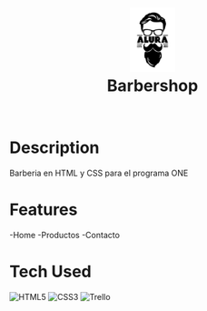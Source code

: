 <div align="center">
      <h1> <img src="https://github.com/angelalondonos/Barbershop/blob/main/imagenes/logo.png" width="80px"><br/>Barbershop</h1>
     </div>
<p align="center"> <a href="https://github.com/angelalondonos}" target="_blank"><img alt="" src="https://img.shields.io/badge/LinkedIn-0077B5?style=normal&logo=linkedin&logoColor=white" style="vertical-align:center" /></a> </p>

# Description
Barberia en HTML y CSS para el programa ONE

# Features
-Home
-Productos
-Contacto

# Tech Used
 ![HTML5](https://img.shields.io/badge/html5-%23E34F26.svg?style=for-the-badge&logo=html5&logoColor=white) ![CSS3](https://img.shields.io/badge/css3-%231572B6.svg?style=for-the-badge&logo=css3&logoColor=white) ![Trello](https://img.shields.io/badge/Trello-%23026AA7.svg?style=for-the-badge&logo=Trello&logoColor=white)
      
